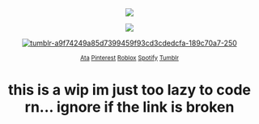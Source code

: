 <div align="center">

<img src="https://i.ibb.co/xtQthv2v/tumblr-300cbaa1e57d5a369b2a71c3ea996fe4-86689880-1280.png">

![](https://komarev.com/ghpvc/?username=Davestridersjuice&color=ADD8E6&label=Gamers) 

<a href="https://imgbb.com/"><img src="https://i.ibb.co/9H2w5ht7/tumblr-a9f74249a85d7399459f93cd3cdedcfa-189c70a7-250.webp" alt="tumblr-a9f74249a85d7399459f93cd3cdedcfa-189c70a7-250" border="0" /></a>



 <sub>[Ata](https://chickenbootyweezer.atabook.org/)
[Pinterest](https://www.pinterest.com/Davestridersjuice/) 
[Roblox](https://www.roblox.com/users/3939267694/profile) 
[Spotify](https://open.spotify.com/user/31374auufhmdwvnklou5a3aykoa4?si=fc4de630f88a49cf) 
[Tumblr](https://www.tumblr.com/davestridersjuice)

<div align="center">


 # this is a wip im just too lazy to code rn... ignore if the link is broken

<!--
**Davestridersjuice/Davestridersjuice** is a ✨ _special_ ✨ repository because its `README.md` (this file) appears on your GitHub profile.

Here are some ideas to get you started:

- 🔭 I’m currently working on ...
- 🌱 I’m currently learning ...
- 👯 I’m looking to collaborate on ...
- 🤔 I’m looking for help with ...
- 💬 Ask me about ...
- 📫 How to reach me: ...
- 😄 Pronouns: ...
- ⚡ Fun fact: ...
-->
